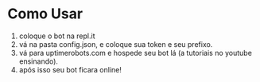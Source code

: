 # Como Usar

1) coloque o bot na repl.it
2) vá na pasta config.json, e coloque sua token e seu prefixo.
3) vá para uptimerobots.com e hospede seu bot lá (a tutoriais no youtube ensinando).
4) após isso seu bot ficara online!
